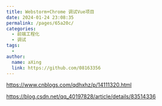 ```yaml
---
title: Webstorm+Chrome 调试Vue项目
date: 2024-01-24 23:08:35
permalink: /pages/65a20c/
categories:
  - 前端工程化
  - 调试
tags:
  - 
author: 
  name: aXing
  link: https://github.com/08163356
---
```







https://www.cnblogs.com/qdhxhz/p/14111320.html

https://blog.csdn.net/qq_40197828/article/details/83514336